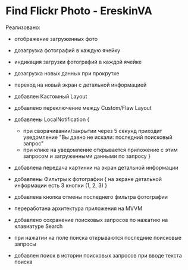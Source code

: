 # Find Flickr Photo - EreskinVA

Реализовано:
+ отображение загруженных фото
+ дозагрузка фотографий в каждую ячейку
+ индикация загрузки фотографий в каждой ячейке
+ дозагрузка новых данных при прокрутке
+ переход на новый экран с детальной информацией

+ добавлен Кастомный Layout
+ добавлено переключение между Custom/Flaw Layout

+ добавлены LocalNotification 
{
    + при сворачивании/закрытии через 5 секунд приходит уведомление "Вы давно не искали: последний поисковый запрос"
    + при клике на уведомление открывается приложение с этим запросом и загруженными данными по запросу
}

+ добавлена передача картинки на экран детальной информации
+ добавлены Фильтры к фотографии
{
    на экране детальной информации есть 3 кнопки (1, 2, 3)
}
+ добавлена кнопка отмены последнего фильтра фотографии

+ переработана архитектура приложения на MVVM
+ добавлено сохранение поисковых запросов по нажатию на клавиатуре Search
+ при нажатии на поле поиска открываются последние поисковые запросы
+ добавлен поиск в истории поисковых запросов при вводе текста поиска
